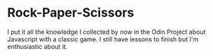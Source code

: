 # Rock-Paper-Scissors

I put it all the knowledge I collected by now in the Odin Project about Javascript with a classic game. I still have lessons to finish but I'm enthusiastic about it.